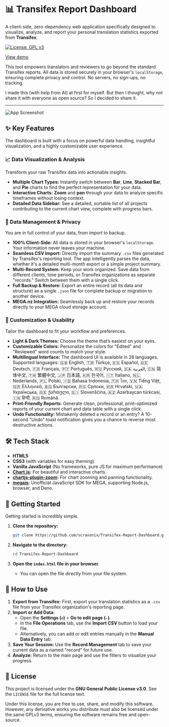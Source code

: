 # 📊 Transifex Report Dashboard

A client-side, zero-dependency web application specifically designed to visualize, analyze, and report your personal translation statistics exported from **Transifex**.

[![License: GPL v3](https://img.shields.io/badge/License-GPLv3-blue.svg)](https://www.gnu.org/licenses/gpl-3.0)

[View demo](https://scravonix.github.io/Transifex-Report-Dashboard/)

This tool empowers translators and reviewers to go beyond the standard Transifex reports. All data is stored securely in your browser's `localStorage`, ensuring complete privacy and control. No servers, no sign-ups, no tracking.

I made this (with help from AI) at first for myself. But then I thought, why not share it with everyone as open source? So I decided to share it.

[//]: # "(IMPORTANT: Replace the URL below with a link to your live demo if you host it on GitHub Pages, Netlify, etc.)"

---

![App Screenshot](https://i.imgur.com/QMH5pt3.png)

## ✨ Key Features

The dashboard is built with a focus on powerful data handling, insightful visualization, and a highly customizable user experience.

### 📈 Data Visualization & Analysis

Transform your raw Transifex data into actionable insights.
- **Multiple Chart Types:** Instantly switch between **Bar**, **Line**, **Stacked Bar**, and **Pie** charts to find the perfect representation for your data.
- **Interactive Charts:** **Zoom** and **pan** through your data to analyze specific timeframes without losing context.
- **Detailed Data Sidebar:** See a detailed, sortable list of all projects contributing to the current chart view, complete with progress bars.

### 📂 Data Management & Privacy

You are in full control of your data, from import to backup.
- **100% Client-Side:** All data is stored in your browser's `localStorage`. Your information never leaves your machine.
- **Seamless CSV Import:** Directly import the summary `.csv` files generated by Transifex's reporting tool. The app intelligently parses the data, whether it's a detailed multi-month export or a simple project summary.
- **Multi-Record System:** Keep your work organized. Save data from different clients, time periods, or Transifex organizations as separate "records." Switch between them with a single click.
- **Full Backup & Restore:** Export an entire record (all its data and structure) as a single `.json` file for complete backup or migration to another device.
- **MEGA.nz Integration:** Seamlessly back up and restore your records directly to your MEGA cloud storage account.

### 🎨 Customization & Usability

Tailor the dashboard to fit your workflow and preferences.
- **Light & Dark Themes:** Choose the theme that’s easiest on your eyes.
- **Customizable Colors:** Personalize the colors for "Edited" and "Reviewed" word counts to match your style.
- **Multilingual Interface:** The dashboard UI is available in 28 languages. Supported languages: 
  🇬🇧 English, 🇹🇷 Türkçe, 🇪🇸 Español, 🇩🇪 Deutsch, 🇫🇷 Français, 🇵🇹 Português, 🇷🇺 Русский, 🇸🇦 العربية, 🇨🇳 简体中文, 🇹🇼 繁體中文, 🇯🇵 日本語, 🇰🇷 한국어, 🇮🇹 Italiano, 🇳🇱 Nederlands, 🇵🇱 Polski, 🇮🇩 Bahasa Indonesia, 🇹🇭 ไทย, 🇻🇳 Tiếng Việt, 🇬🇷 Ελληνικά, 🇧🇬 Български, 🇷🇸 Српски, 🇭🇷 Hrvatski, 🇺🇦 Українська, 🇬🇪 ქართული, 🇸🇮 Slovenščina, 🇦🇿 Azərbaycan türkcəsi, 🇮🇳 हिन्दी, 🇷🇴 Română.
- **Print-Friendly Reports:** Generate clean, professional, print-optimized reports of your current chart and data table with a single click.
- **Undo Functionality:** Mistakenly deleted a record or an entry? A 10-second "Undo" toast notification gives you a chance to reverse most destructive actions.

## 🛠️ Tech Stack

- **HTML5**
- **CSS3** (with variables for easy theming)
- **Vanilla JavaScript** (No frameworks, pure JS for maximum performance)
- **[Chart.js](https://www.chartjs.org/):** For beautiful and interactive charts.
- **[chartjs-plugin-zoom](https://www.chartjs.org/chartjs-plugin-zoom/):** For chart zooming and panning functionality.
- **[megajs](https://mega.js.org/):** Unofficial JavaScript SDK for MEGA, supporting Node.js, browser, and Deno.

## 🚀 Getting Started

Getting started is incredibly simple.

1.  **Clone the repository:**
    ```bash
    git clone https://github.com/scravonix/Transifex-Report-Dashboard.git
    ```

2.  **Navigate to the directory:**
    ```bash
    cd Transifex-Report-Dashboard
    ```

3.  **Open the `index.html` file in your browser.**
    - You can open the file directly from your file system.

## 📖 How to Use

1.  **Export from Transifex:** First, export your translation statistics as a `.csv` file from your Transifex organization's reporting page.
2.  **Import or Add Data:**
    - Open the **Settings (`⚙️`)** > **Go to edit page (`✏️`)**.
    - In the **File Operations** tab, use the **Import CSV** button to load your file.
    - Alternatively, you can add or edit entries manually in the **Manual Data Entry** tab.
3.  **Save Your Session:** Use the **Record Management** tab to save your current data as a named "record" for future use.
4.  **Analyze:** Return to the main page and use the filters to visualize your progress.

## 📄 License

This project is licensed under the **GNU General Public License v3.0**. See the `LICENSE` file for the full license text.

Under this license, you are free to use, share, and modify this software. However, any derivative works you distribute must also be licensed under the same GPLv3 terms, ensuring the software remains free and open-source.
